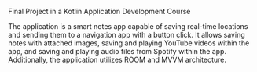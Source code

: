 Final Project in a Kotlin Application Development Course

The application is a smart notes app capable of saving real-time locations and sending them to a navigation app with a button click. It allows saving notes with attached images, saving and playing YouTube videos within the app, and saving and playing audio files from Spotify within the app. Additionally, the application utilizes ROOM and MVVM architecture.
